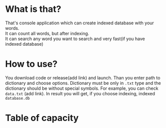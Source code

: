 # What is that?
That's console application which can create indexed database with your words.        
It can count all words, but after indexing.        
It can search any word you want to search and very fast(if you have indexed database)           

# How to use?
You download code or release(add link) and launch. Than you enter path to dictionary and choose options. Dictionary must be only in ```.txt``` type and the dictionary should be without special symbols. For example, you can check ```data.txt``` (add link). In result you will get, if you choose indexing, indexed ```database.db```

# Table of capacity

